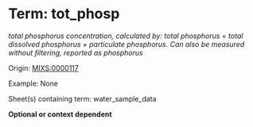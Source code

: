# Term: tot_phosp

*total phosphorus concentration, calculated by: total phosphorus = total dissolved phosphorus + particulate phosphorus. Can also be measured without filtering, reported as phosphorus*

Origin: [MIXS:0000117](https://w3id.org/mixs/0000117)

Example: None

Sheet(s) containing term: water_sample_data

**Optional or context dependent**